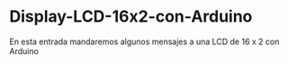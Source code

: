 # Display-LCD-16x2-con-Arduino
En esta entrada mandaremos algunos mensajes a una LCD de 16 x 2 con Arduino
